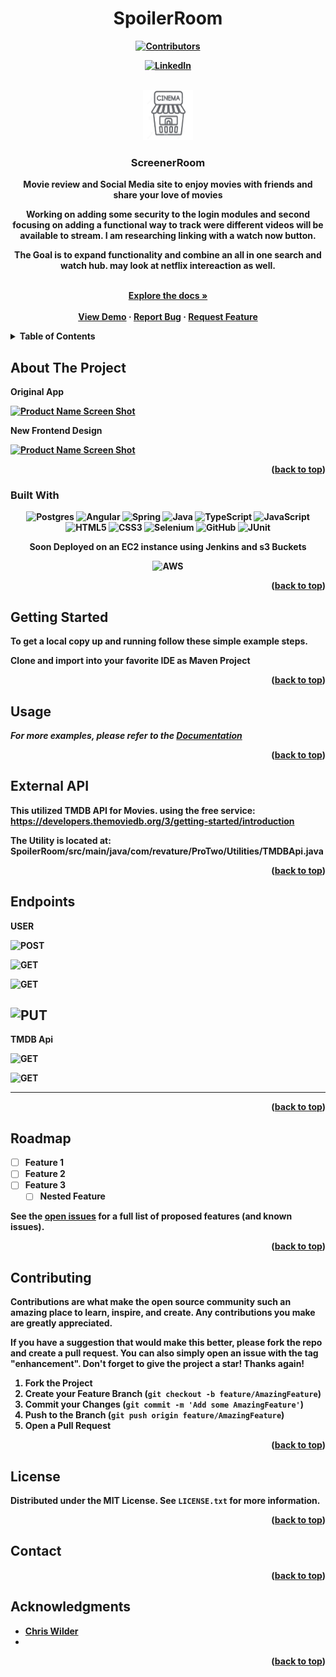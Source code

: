 

<h1 align="center" ><strong>
   SpoilerRoom
</string>
  </h1>

<div id="top"></div>




<!-- PROJECT SHIELDS -->
<!--
*** https://www.markdownguide.org/basic-syntax/#reference-style-links
-->
<div align="center">
  
[![Contributors][contributors-shield]][contributors-url]

<!-- [![MIT License][license-shield]][license-url] -->
  
[![LinkedIn][linkedin-shield]][linkedin-url]


</div>

<!-- PROJECT LOGO -->
<br />
<div align="center">
  <a href="https://github.com/wilderchris/spoilerroom">
    <img src="https://github.com/wilderchris/SpoilerRoom/blob/main/src/main/resources/images/logo.png" alt="ScreenerRoom" width="80" height="80">
  </a>

<h3 align="center">ScreenerRoom</h3>

  <p align="center">
Movie review and Social Media site to enjoy movies with friends and share your love of movies

Working on adding some security to the login modules and 
second focusing on adding a functional way to track were different videos will be available to stream. 
I am researching linking with a watch now button. 

The Goal is to expand functionality and combine an all in one search and watch hub.
may look at netflix intereaction as well.

<br />
    <a href="https://github.com/wilderchris/spoilerroom"><strong>Explore the docs »</strong></a>
    <br />
    <br />
    <a href="https://github.com/wilderchris/spoilerroom">View Demo</a>
    ·
    <a href="https://github.com/wilderchris/spoilerroom/issues">Report Bug</a>
    ·
    <a href="https://github.com/wilderchris/spoilerroom/issues">Request Feature</a>
  </p>
</div>



<!-- TABLE OF CONTENTS -->
<details>
  <summary>Table of Contents</summary>
  <ol>
    <li>
      <a href="#about-the-project">About The Project</a>
      <ul>
        <li><a href="#built-with">Built With</a></li>
      </ul>
    </li>
    <li>
      <a href="#getting-started">Getting Started</a>
      <ul>
        <li><a href="#prerequisites">Prerequisites</a></li>
        <li><a href="#installation">Installation</a></li>
      </ul>
    </li>
    <li><a href="#usage">Usage</a></li>
    <li><a href="#external-api">External Api</a></li>
    <li><a href="#endpoints">EndPoints</a></li>
     <li><a href="#roadmap">Roadmap</a></li>
    <li><a href="#contributing">Contributing</a></li>
    <li><a href="#license">License</a></li>
    <li><a href="#contact">Contact</a></li>
    <li><a href="#acknowledgments">Acknowledgments</a></li>
  </ol>
</details>



<!-- ABOUT THE PROJECT -->
## About The Project

Original App

[![Product Name Screen Shot][product-screenshot]](https://Spoiler.com)

New Frontend Design

[![Product Name Screen Shot][product-screenshot1]](https://Spoiler.com)


<!-- Here's a blank template to get started: To avoid retyping too much info. Do a search and replace with your text editor for the following: `github_username`, `repo_name`, `twitter_handle`, `linkedin_username`, `email_client`, `email`, `project_title`, `project_description` -->

<p align="right">(<a href="#top">back to top</a>)</p>



### Built With

<div align="center">

![Postgres](https://img.shields.io/badge/postgres-%23316192.svg?style=for-the-badge&logo=postgresql&logoColor=white)
![Angular](https://img.shields.io/badge/angular-%23DD0031.svg?style=for-the-badge&logo=angular&logoColor=white)
![Spring](https://img.shields.io/badge/spring-%236DB33F.svg?style=for-the-badge&logo=spring&logoColor=white)
![Java](https://img.shields.io/badge/java-%23ED8B00.svg?style=for-the-badge&logo=java&logoColor=white)
![TypeScript](https://img.shields.io/badge/typescript-%23007ACC.svg?style=for-the-badge&logo=typescript&logoColor=white)
![JavaScript](https://img.shields.io/badge/javascript-%23323330.svg?style=for-the-badge&logo=javascript&logoColor=%23F7DF1E)
![HTML5](https://img.shields.io/badge/html5-%23E34F26.svg?style=for-the-badge&logo=html5&logoColor=white)
![CSS3](https://img.shields.io/badge/css3-%231572B6.svg?style=for-the-badge&logo=css3&logoColor=white)
![Selenium](https://img.shields.io/badge/-selenium-%43B02A?style=for-the-badge&logo=selenium&logoColor=white)
![GitHub](https://img.shields.io/badge/github-%23121011.svg?style=for-the-badge&logo=github&logoColor=white)
![JUnit](https://img.shields.io/badge/Junit5-25A162?style=for-the-badge&logo=junit5&logoColor=white)

 
  
Soon Deployed on an EC2 instance using Jenkins and s3 Buckets

![AWS](https://img.shields.io/badge/AWS-%23FF9900.svg?style=for-the-badge&logo=amazon-aws&logoColor=white)

</div>


<!-- * [Next.js](https://nextjs.org/)
* [React.js](https://reactjs.org/)
* [Vue.js](https://vuejs.org/)
* [Angular](https://angular.io/)
* [Svelte](https://svelte.dev/)
* [Laravel](https://laravel.com)
* [Bootstrap](https://getbootstrap.com)
* [JQuery](https://jquery.com) -->

<p align="right">(<a href="#top">back to top</a>)</p>



<!-- GETTING STARTED -->
## Getting Started

<!-- This is an example of how you may give instructions on setting up your project locally. -->
To get a local copy up and running follow these simple example steps.
<!--
### Prerequisites

This is an example of how to list things you need to use the software and how to install them.
* npm
  ```sh
  npm install npm@latest -g
  ``` 
None
### Installation

-->

Clone and import into your favorite IDE as Maven Project

<!-- 1. Get a free API Key at [https://example.com](https://example.com)
2. Clone the repo
   ```sh
   git clone https://github.com/github_username/repo_name.git
   ```
3. Install NPM packages
   ```sh
   npm install
   ```
4. Enter your API in `config.js`
   ```js
   const API_KEY = 'ENTER YOUR API';
   ``` -->

<p align="right">(<a href="#top">back to top</a>)</p>



<!-- USAGE EXAMPLES -->
## Usage

<!-- Use this space to show useful examples of how a project can be used. Additional screenshots, code examples and demos work well in this space. You may also link to more resources. -->

_For more examples, please refer to the [Documentation](https://example.com)_



<p align="right">(<a href="#top">back to top</a>)</p>

## External API

This utilized TMDB API for Movies.
using the free service:
https://developers.themoviedb.org/3/getting-started/introduction

The Utility is located at:
SpoilerRoom/src/main/java/com/revature/ProTwo/Utilities/TMDBApi.java

<p align="right">(<a href="#top">back to top</a>)</p>

## Endpoints

USER

![POST](https://img.shields.io/static/v1.svg?label=register&message=http://localhost:8080/users/&color=blue )

![GET](https://img.shields.io/static/v1.svg?label=getUserById&message=http://localhost:8080/users/{user_id}&color=blue )

![GET](https://img.shields.io/static/v1.svg?label=CheckLogin&message=http://localhost:8080/user/{userId}/auth&color=blue )

![PUT](https://img.shields.io/static/v1.svg?label=UpdateUser&message=http://localhost:8080/users/{user_id}&color=blue )
---
TMDB Api

![GET](https://img.shields.io/static/v1.svg?label=Upcoming&message=http://localhost:8080/api/&color=blue )

![GET](https://img.shields.io/static/v1.svg?label=Query&message=http://localhost:8080/api/{query_variable}&color=blue )

---




<p align="right">(<a href="#top">back to top</a>)</p>

<!-- ROADMAP -->
## Roadmap

- [ ] Feature 1
- [ ] Feature 2
- [ ] Feature 3
    - [ ] Nested Feature

See the [open issues](https://github.com/github_username/repo_name/issues) for a full list of proposed features (and known issues).

<p align="right">(<a href="#top">back to top</a>)</p>



<!-- CONTRIBUTING -->
## Contributing

Contributions are what make the open source community such an amazing place to learn, inspire, and create. Any contributions you make are **greatly appreciated**.

If you have a suggestion that would make this better, please fork the repo and create a pull request. You can also simply open an issue with the tag "enhancement".
Don't forget to give the project a star! Thanks again!

1. Fork the Project
2. Create your Feature Branch (`git checkout -b feature/AmazingFeature`)
3. Commit your Changes (`git commit -m 'Add some AmazingFeature'`)
4. Push to the Branch (`git push origin feature/AmazingFeature`)
5. Open a Pull Request

<p align="right">(<a href="#top">back to top</a>)</p>



<!-- LICENSE -->
## License

Distributed under the MIT License. See `LICENSE.txt` for more information.

<p align="right">(<a href="#top">back to top</a>)</p>



<!-- CONTACT -->
## Contact

<!-- Your Name - [@twitter_handle](https://twitter.com/twitter_handle) - email@email_client.com -->

<!-- Project Link: [https://github.com/github_username/repo_name](https://github.com/github_username/repo_name) -->

<p align="right">(<a href="#top">back to top</a>)</p>



<!-- ACKNOWLEDGMENTS -->
## Acknowledgments

* [Chris Wilder](https://github.com/wilderchris)
* []()

<p align="right">(<a href="#top">back to top</a>)</p>



<!-- MARKDOWN LINKS & IMAGES -->
<!-- https://www.markdownguide.org/basic-syntax/#reference-style-links -->
[contributors-shield]: https://img.shields.io/github/contributors/wilderchris/wilderchris?style=for-the-badge
[contributors-url]: https://github.com/211115-jwa/projecttwo-alchemy-back-end
[forks-shield]: https://img.shields.io/github/forks/github_username/repo_name.svg?style=for-the-badge
[forks-url]: https://github.com/github_username/repo_name/network/members
[stars-shield]: https://img.shields.io/github/stars/github_username/repo_name.svg?style=for-the-badge
[stars-url]: https://github.com/github_username/repo_name/stargazers
[issues-shield]: https://img.shields.io/github/issues/github_username/repo_name.svg?style=for-the-badge
[issues-url]: https://github.com/github_username/repo_name/issues
[license-shield]: https://img.shields.io/github/license/github_username/repo_name.svg?style=for-the-badge
[license-url]: https://github.com/github_username/repo_name/blob/master/LICENSE.txt
[linkedin-shield]: https://img.shields.io/badge/LinkedIn-blue?style=for-the-badge&logo=linkedin&logoColor=white
[linkedin-url]: https://www.linkedin.com/in/chriswwilder/
[product-screenshot]: https://github.com/wilderchris/SpoilerRoom/blob/main/src/main/resources/images/screenshot.png
[product-screenshot1]: https://github.com/wilderchris/SpoilerRoom/blob/main/src/main/resources/images/screenshot1.png

